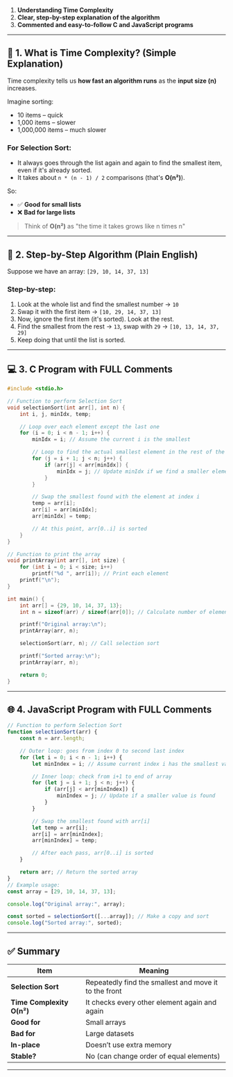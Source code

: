
1. **Understanding Time Complexity**
2. **Clear, step-by-step explanation of the algorithm**
3. **Commented and easy-to-follow C and JavaScript programs**

---

## 📌 **1. What is Time Complexity? (Simple Explanation)**

Time complexity tells us **how fast an algorithm runs** as the **input size (n)** increases.

Imagine sorting:

* 10 items – quick
* 1,000 items – slower
* 1,000,000 items – much slower

### For Selection Sort:

* It always goes through the list again and again to find the smallest item, even if it's already sorted.
* It takes about `n * (n - 1) / 2` comparisons (that's **O(n²)**).

So:

* ✅ **Good for small lists**
* ❌ **Bad for large lists**

> Think of **O(n²)** as "the time it takes grows like n times n"

---

## 🧠 **2. Step-by-Step Algorithm (Plain English)**

Suppose we have an array: `[29, 10, 14, 37, 13]`

### Step-by-step:

1. Look at the whole list and find the smallest number → `10`
2. Swap it with the first item → `[10, 29, 14, 37, 13]`
3. Now, ignore the first item (it's sorted). Look at the rest.
4. Find the smallest from the rest → `13`, swap with `29` → `[10, 13, 14, 37, 29]`
5. Keep doing that until the list is sorted.

---

## 💻 **3. C Program with FULL Comments**

```c
#include <stdio.h>

// Function to perform Selection Sort
void selectionSort(int arr[], int n) {
    int i, j, minIdx, temp;

    // Loop over each element except the last one
    for (i = 0; i < n - 1; i++) {
        minIdx = i; // Assume the current i is the smallest

        // Loop to find the actual smallest element in the rest of the array
        for (j = i + 1; j < n; j++) {
            if (arr[j] < arr[minIdx]) {
                minIdx = j; // Update minIdx if we find a smaller element
            }
        }

        // Swap the smallest found with the element at index i
        temp = arr[i];
        arr[i] = arr[minIdx];
        arr[minIdx] = temp;

        // At this point, arr[0..i] is sorted
    }
}

// Function to print the array
void printArray(int arr[], int size) {
    for (int i = 0; i < size; i++)
        printf("%d ", arr[i]); // Print each element
    printf("\n");
}

int main() {
    int arr[] = {29, 10, 14, 37, 13};
    int n = sizeof(arr) / sizeof(arr[0]); // Calculate number of elements

    printf("Original array:\n");
    printArray(arr, n);

    selectionSort(arr, n); // Call selection sort

    printf("Sorted array:\n");
    printArray(arr, n);

    return 0;
}
```

---

## 🌐 **4. JavaScript Program with FULL Comments**

```javascript
// Function to perform Selection Sort
function selectionSort(arr) {
    const n = arr.length;

    // Outer loop: goes from index 0 to second last index
    for (let i = 0; i < n - 1; i++) {
        let minIndex = i; // Assume current index i has the smallest value

        // Inner loop: check from i+1 to end of array
        for (let j = i + 1; j < n; j++) {
            if (arr[j] < arr[minIndex]) {
                minIndex = j; // Update if a smaller value is found
            }
        }

        // Swap the smallest found with arr[i]
        let temp = arr[i];
        arr[i] = arr[minIndex];
        arr[minIndex] = temp;

        // After each pass, arr[0..i] is sorted
    }

    return arr; // Return the sorted array
}
// Example usage:
const array = [29, 10, 14, 37, 13];

console.log("Original array:", array);

const sorted = selectionSort([...array]); // Make a copy and sort
console.log("Sorted array:", sorted);
```

---

## ✅ Summary

| Item                      | Meaning                                               |
| ------------------------- | ----------------------------------------------------- |
| **Selection Sort**        | Repeatedly find the smallest and move it to the front |
| **Time Complexity O(n²)** | It checks every other element again and again         |
| **Good for**              | Small arrays                                          |
| **Bad for**               | Large datasets                                        |
| **In-place**              | Doesn’t use extra memory                              |
| **Stable?**               | No (can change order of equal elements)               |

---
